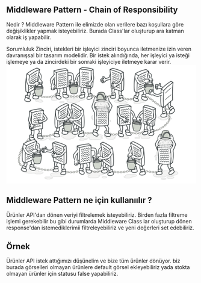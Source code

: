 ## Middleware Pattern - Chain of Responsibility
Nedir ? 
Middleware Pattern ile elimizde olan verilere bazı koşullara göre 
değişiklikler yapmak isteyebiliriz.
Burada Class'lar oluşturup ara katman olarak iş yapabilir.

Sorumluluk Zinciri, istekleri bir işleyici zinciri boyunca iletmenize izin veren davranışsal bir tasarım modelidir. Bir istek alındığında, her işleyici ya isteği işlemeye ya da zincirdeki bir sonraki işleyiciye iletmeye karar verir.
![img.png](img.png)


## Middleware Pattern ne için kullanıılır ?
Ürünler API'dan dönen veriyi filtrelemek isteyebiliriz.
Birden fazla filtreme işlemi gerekebilir bu gibi durumlarda
Middleware Class lar oluşturup dönen response'dan istemediklerimii
filtreleyebiliriz ve yeni değerleri set edebiliriz.

## Örnek

Ürünler API istek attığımızı düşünelim ve bize tüm ürünler dönüyor.
biz burada görselleri olmayan ürünlere default görsel ekleyebiliriz yada
stokta olmayan ürünler için statusu false yapabiliriz.